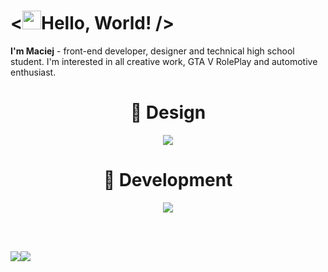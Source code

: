 # <<img src="https://user-images.githubusercontent.com/29491322/158017321-2eb04161-6400-4eea-938b-ed201b42345c.gif" width="30px">Hello, World! />


<b>I'm Maciej</b> - front-end developer, designer and technical high school student. I'm interested in all creative work, GTA V RolePlay and automotive enthusiast.</p>

<h1 align="center">🎨 Design</h1>
<div align="center">
  <img src="https://skillicons.dev/icons?i=ps,ai,pr,ae,figma"/>
<div>
  
<h1 align="center">🔧 Development</h1>

<div align="center">
  <img src="https://skillicons.dev/icons?i=html,css,js,ts,sass,jquery,docker,git,react,vue,lua,php,mysql,svg,linux"/>
<div>
  
  
<br/><br/>
<div style="display: flex; flex-direction: row;">
  <img src="https://github-readme-stats.vercel.app/api?username=maciejkurzak&count_private=true&show_icons=true&theme=github_dark"/>
  <img src="https://metrics.lecoq.io/maciejkurzak?template=classic&base.header=0&base.activity=0&base.community=0&base.repositories=0&base.metadata=0&isocalendar=1&isocalendar.duration=full-year&config.timezone=Europe%2FWarsaw"/>
</div>



<!--
**maciejkurzak/maciejkurzak** is a ✨ _special_ ✨ repository because its `README.md` (this file) appears on your GitHub profile.

Here are some ideas to get you started:

- 🔭 I’m currently working on ...
- 🌱 I’m currently learning ...
- 👯 I’m looking to collaborate on ...
- 🤔 I’m looking for help with ...
- 💬 Ask me about ...
- 📫 How to reach me: ...
- 😄 Pronouns: ...
- ⚡ Fun fact: ...
-->
